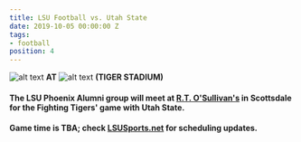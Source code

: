 ```yaml
---
title: LSU Football vs. Utah State
date: 2019-10-05 00:00:00 Z
tags:
- football
position: 4
---
```


![alt text](https://lsu-phoenix-alumni.github.io/assets/img/UtahStateAggies.png "Utah State Aggies") **AT** ![alt text](https://lsu-phoenix-alumni.github.io/assets/img/LSUTigers.png "LSU Fighting Tigers") **(TIGER STADIUM)**

#### The LSU Phoenix Alumni group will meet at **[R.T. O'Sullivan's](https://goo.gl/maps/3MjPdBhDfGWxt53HA)** in Scottsdale for the Fighting Tigers' game with Utah State.

#### Game time is TBA; check **[LSUSports.net](http://www.lsusports.net/SportSelect.dbml?SPID=2164&SPSID=27811&DB_OEM_ID=5200&_ga=2.61742444.1994479276.1565745145-1475237789.1565745143)** for scheduling updates.